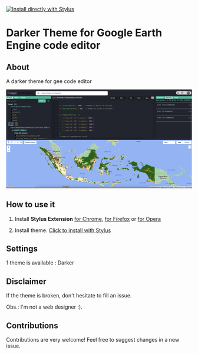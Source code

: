 [![Install directly with Stylus](https://img.shields.io/badge/Install%20%20with-Stylus-00adad.svg?style=for-the-badge&logo=stylus)](https://userstyles.world/api/style/6744.user.css)

# Darker Theme for Google Earth Engine code editor

## About
A darker theme for gee code editor

![Darker Theme for Google Earth Engine code editor](https://github.com/ultramenid/Dark-Mode-Google-Earth-Engine/blob/main/misc/shoot.png)

## How to use it

1. Install **Stylus Extension** [for Chrome](https://chrome.google.com/webstore/detail/stylus/clngdbkpkpeebahjckkjfobafhncgmne), [for Firefox](https://addons.mozilla.org/en-US/firefox/addon/styl-us/) or [for Opera](https://addons.opera.com/en-gb/extensions/details/stylus/)

2. Install theme: [Click to install with Stylus](https://userstyles.world/api/style/6744.user.css) 

## Settings

1 theme is available : Darker

## Disclaimer

If the theme is broken, don't hesitate to fill an issue.

Obs.: I'm not a web designer :).

## Contributions

Contributions are very welcome! Feel free to suggest changes in a new issue.
